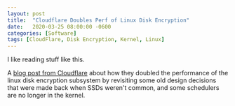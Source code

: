```yaml
---
layout: post
title:  "Cloudflare Doubles Perf of Linux Disk Encryption"
date:   2020-03-25 08:00:00 -0600
categories: [Software]
tags: [CloudFlare, Disk Encryption, Kernel, Linux]
---
```


I like reading stuff like this.

A [blog post from Cloudflare](https://blog.cloudflare.com/speeding-up-linux-disk-encryption/) about how they doubled the performance of the linux disk encryption subsystem by revisiting some old design decisions that were made back when SSDs weren't common, and some schedulers are no longer in the kernel.
